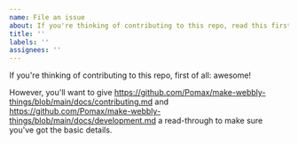 ```yaml
---
name: File an issue
about: If you're thinking of contributing to this repo, read this first.
title: ''
labels: ''
assignees: ''
---
```


If you're thinking of contributing to this repo, first of all: awesome!

However, you'll want to give https://github.com/Pomax/make-webbly-things/blob/main/docs/contributing.md and https://github.com/Pomax/make-webbly-things/blob/main/docs/development.md a read-through to make sure you've got the basic details.
